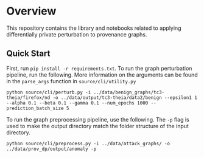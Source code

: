 # Overview
This repository contains the library and notebooks related to applying differentially private perturbation to 
provenance graphs.
## Quick Start
First, run `pip install -r requirements.txt`.
To run the graph perturbation pipeline, run the following. More information on the arguments can be found in the 
`parse_args` function in `source/cli/utility.py`
```shell
python source/cli/perturb.py -i ../data/benign_graphs/tc3-theia/firefox/nd -o ../data/output/tc3-theia/data2/benign --epsilon1 1 --alpha 0.1 --beta 0.1 --gamma 0.1 --num_epochs 1000 --prediction_batch_size 5
```
To run the graph preprocessing pipeline, use the following.
The `-p` flag is used to make the output directory match the folder structure of the input directory.
```shell
python source/cli/preprocess.py -i ../data/attack_graphs/ -o ../data/prov_dp/output/anomaly -p
```
